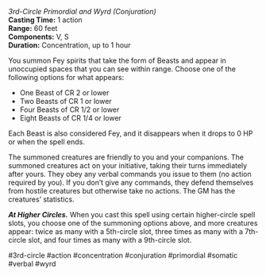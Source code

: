 *3rd-Circle Primordial and Wyrd (Conjuration)*  
**Casting Time:** 1 action  
**Range:** 60 feet  
**Components:** V, S  
**Duration:** Concentration, up to 1 hour

You summon Fey spirits that take the form of Beasts and appear in unoccupied spaces that you can see within range. Choose one of the following options for what appears:
* One Beast of CR 2 or lower
* Two Beasts of CR 1 or lower
* Four Beasts of CR 1/2 or lower
* Eight Beasts of CR 1/4 or lower

Each Beast is also considered Fey, and it disappears when it drops to 0 HP or when the spell ends.

The summoned creatures are friendly to you and your companions. The summoned creatures act on your initiative, taking their turns immediately after yours. They obey any verbal commands you issue to them (no action required by you). If you don’t give any commands, they defend themselves from hostile creatures but otherwise take no actions. The GM has the creatures’ statistics.

***At Higher Circles.*** When you cast this spell using certain higher-circle spell slots, you choose one of the summoning options above, and more creatures appear: twice as many with a 5th-circle slot, three times as many with a 7th-circle slot, and four times as many with a 9th-circle slot.

#3rd-circle #action #concentration #conjuration #primordial #somatic #verbal #wyrd
